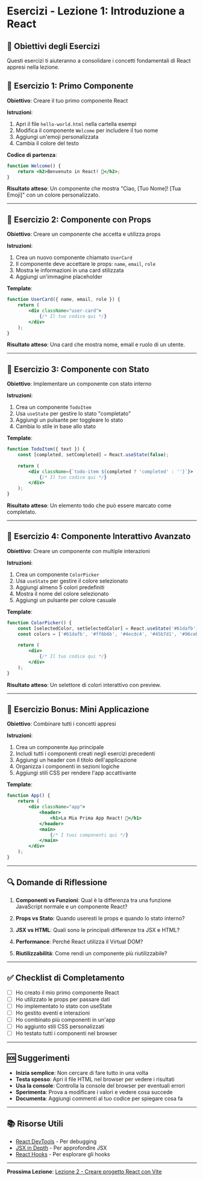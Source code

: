 # Esercizi - Lezione 1: Introduzione a React

## 🎯 Obiettivi degli Esercizi

Questi esercizi ti aiuteranno a consolidare i concetti fondamentali di React appresi nella lezione.

## 📝 Esercizio 1: Primo Componente

**Obiettivo**: Creare il tuo primo componente React

**Istruzioni**:
1. Apri il file `hello-world.html` nella cartella esempi
2. Modifica il componente `Welcome` per includere il tuo nome
3. Aggiungi un'emoji personalizzata
4. Cambia il colore del testo

**Codice di partenza**:
```jsx
function Welcome() {
    return <h2>Benvenuto in React! 🎉</h2>;
}
```

**Risultato atteso**: Un componente che mostra "Ciao, [Tuo Nome]! [Tua Emoji]" con un colore personalizzato.

---

## 📝 Esercizio 2: Componente con Props

**Obiettivo**: Creare un componente che accetta e utilizza props

**Istruzioni**:
1. Crea un nuovo componente chiamato `UserCard`
2. Il componente deve accettare le props: `name`, `email`, `role`
3. Mostra le informazioni in una card stilizzata
4. Aggiungi un'immagine placeholder

**Template**:
```jsx
function UserCard({ name, email, role }) {
    return (
        <div className="user-card">
            {/* Il tuo codice qui */}
        </div>
    );
}
```

**Risultato atteso**: Una card che mostra nome, email e ruolo di un utente.

---

## 📝 Esercizio 3: Componente con Stato

**Obiettivo**: Implementare un componente con stato interno

**Istruzioni**:
1. Crea un componente `TodoItem`
2. Usa `useState` per gestire lo stato "completato"
3. Aggiungi un pulsante per toggleare lo stato
4. Cambia lo stile in base allo stato

**Template**:
```jsx
function TodoItem({ text }) {
    const [completed, setCompleted] = React.useState(false);
    
    return (
        <div className={`todo-item ${completed ? 'completed' : ''}`}>
            {/* Il tuo codice qui */}
        </div>
    );
}
```

**Risultato atteso**: Un elemento todo che può essere marcato come completato.

---

## 📝 Esercizio 4: Componente Interattivo Avanzato

**Obiettivo**: Creare un componente con multiple interazioni

**Istruzioni**:
1. Crea un componente `ColorPicker`
2. Usa `useState` per gestire il colore selezionato
3. Aggiungi almeno 5 colori predefiniti
4. Mostra il nome del colore selezionato
5. Aggiungi un pulsante per colore casuale

**Template**:
```jsx
function ColorPicker() {
    const [selectedColor, setSelectedColor] = React.useState('#61dafb');
    const colors = ['#61dafb', '#ff6b6b', '#4ecdc4', '#45b7d1', '#96ceb4'];
    
    return (
        <div>
            {/* Il tuo codice qui */}
        </div>
    );
}
```

**Risultato atteso**: Un selettore di colori interattivo con preview.

---

## 🎯 Esercizio Bonus: Mini Applicazione

**Obiettivo**: Combinare tutti i concetti appresi

**Istruzioni**:
1. Crea un componente `App` principale
2. Includi tutti i componenti creati negli esercizi precedenti
3. Aggiungi un header con il titolo dell'applicazione
4. Organizza i componenti in sezioni logiche
5. Aggiungi stili CSS per rendere l'app accattivante

**Template**:
```jsx
function App() {
    return (
        <div className="app">
            <header>
                <h1>La Mia Prima App React! 🚀</h1>
            </header>
            <main>
                {/* I tuoi componenti qui */}
            </main>
        </div>
    );
}
```

---

## 🔍 Domande di Riflessione

1. **Componenti vs Funzioni**: Qual è la differenza tra una funzione JavaScript normale e un componente React?

2. **Props vs Stato**: Quando useresti le props e quando lo stato interno?

3. **JSX vs HTML**: Quali sono le principali differenze tra JSX e HTML?

4. **Performance**: Perché React utilizza il Virtual DOM?

5. **Riutilizzabilità**: Come rendi un componente più riutilizzabile?

---

## ✅ Checklist di Completamento

- [ ] Ho creato il mio primo componente React
- [ ] Ho utilizzato le props per passare dati
- [ ] Ho implementato lo stato con useState
- [ ] Ho gestito eventi e interazioni
- [ ] Ho combinato più componenti in un'app
- [ ] Ho aggiunto stili CSS personalizzati
- [ ] Ho testato tutti i componenti nel browser

---

## 🆘 Suggerimenti

- **Inizia semplice**: Non cercare di fare tutto in una volta
- **Testa spesso**: Apri il file HTML nel browser per vedere i risultati
- **Usa la console**: Controlla la console del browser per eventuali errori
- **Sperimenta**: Prova a modificare i valori e vedere cosa succede
- **Documenta**: Aggiungi commenti al tuo codice per spiegare cosa fa

---

## 📚 Risorse Utili

- [React DevTools](https://react.dev/learn/react-developer-tools) - Per debugging
- [JSX in Depth](https://react.dev/learn/writing-markup-with-jsx) - Per approfondire JSX
- [React Hooks](https://react.dev/reference/react) - Per esplorare gli hooks

---

**Prossima Lezione**: [Lezione 2 - Creare progetto React con Vite](../02-creare-progetto-vite/README.md)
